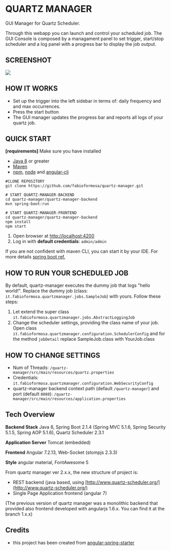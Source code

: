# QUARTZ MANAGER
GUI Manager for Quartz Scheduler.

Through this webapp you can launch and control your scheduled job. The GUI Console is composed by a managament panel to set trigger, start/stop scheduler and a log panel with a progress bar to display the job output. 

## SCREENSHOT
![](https://github.com/fabioformosa/quartz-manager/blob/master/quartz-manager-backend/src/main/resources/quartz-manager-2-screenshot_800.PNG)

## HOW IT WORKS
* Set up the trigger into the left sidebar in terms of: daily frequency and and max occurrences.
* Press the start button
* The GUI manager updates the progress bar and reports all logs of your quartz job.

## QUICK START
**[requirements]** Make sure you have installed
* [Java 8](https://java.com/download/) or greater
* [Maven](https://maven.apache.org/)
* [npm](https://www.npmjs.com/get-npm), [node](https://nodejs.org) and [angular-cli](https://cli.angular.io/)

```
#CLONE REPOSITORY
git clone https://github.com/fabioformosa/quartz-manager.git

# START QUARTZ-MANAGER-BACKEND
cd quartz-manager/quartz-manager-backend
mvn spring-boot:run

# START QUARTZ-MANAGER-FRONTEND
cd quartz-manager/quartz-manager-backend
npm install
npm start

```

1. Open browser at [http://localhost:4200](http://localhost:4200)
1. Log in with **default credentials**: `admin/admin`

If you are not confident with maven CLI, you can start it by your IDE. For more details [spring boot ref.](http://docs.spring.io/spring-boot/docs/current/reference/html/using-boot-running-your-application.html)

## HOW TO RUN YOUR SCHEDULED JOB
By default, quartz-manager executes the dummy job that logs "hello world!".
Replace the dummy job (class: `it.fabioformosa.quartzmanager.jobs.SampleJob`) with yours. Follow these steps:

1. Let extend the super class `it.fabioformosa.quartzmanager.jobs.AbstractLoggingJob`
1. Change the scheduler settings, providing the class name of your job. Open class `it.fabioformosa.quartzmanager.configuration.SchedulerConfig` and for the method `jobDetail` replace SampleJob.class with YourJob.class

## HOW TO CHANGE SETTINGS
* Num of Threads: `/quartz-manager/src/main/resources/quartz.properties`
* Credentials: `it.fabioformosa.quartzmanager.configuration.WebSecurityConfig`
* quartz-manager backend context path (default `/quartz-manager`) and port (default `8080`): `/quartz-manager/src/main/resources/application.properties`

## Tech Overview

**Backend Stack** Java 8, Spring Boot 2.1.4 (Spring MVC 5.1.6, Spring Security 5.1.5, Spring AOP 5.1.6), Quartz Scheduler 2.3.1

**Application Server** Tomcat (embedded)

**Frontend** Angular 7.2.13, Web-Socket (stompjs 2.3.3)

**Style** angular material, FontAwesome 5

From quartz manager ver 2.x.x, the new structure of project is:
 * REST backend (java based, using [http://www.quartz-scheduler.org/](http://www.quartz-scheduler.org/)
 * Single Page Application frontend (angular 7)

(The previous version of quartz manager was a monolithic backend that provided also frontend developed with angularjs 1.6.x. You can find it at the branch 1.x.x)

## Credits

* this project has been created from [angular-spring-starter](https://github.com/bfwg/angular-spring-starter)


